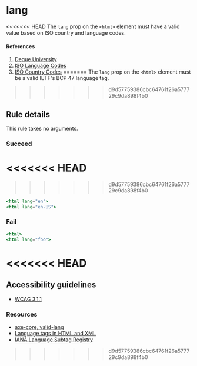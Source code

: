 # lang

<<<<<<< HEAD
The `lang` prop on the `<html>` element must have a valid value based on ISO country and language codes.

#### References
1. [Deque University](https://dequeuniversity.com/rules/axe/1.1/valid-lang)
2. [ISO Language Codes](http://www.w3schools.com/tags/ref_language_codes.asp)
3. [ISO Country Codes](http://www.w3schools.com/tags/ref_country_codes.asp)
=======
The `lang` prop on the `<html>` element must be a valid IETF's BCP 47 language tag.
>>>>>>> d9d57759386cbc64761f26a577729c9da898f4b0

## Rule details

This rule takes no arguments.

### Succeed
<<<<<<< HEAD
=======

>>>>>>> d9d57759386cbc64761f26a577729c9da898f4b0
```jsx
<html lang="en">
<html lang="en-US">
```

### Fail

```jsx
<html>
<html lang="foo">
```
<<<<<<< HEAD
=======

## Accessibility guidelines
- [WCAG 3.1.1](https://www.w3.org/WAI/WCAG21/Understanding/language-of-page)

### Resources
- [axe-core, valid-lang](https://dequeuniversity.com/rules/axe/3.2/valid-lang)
- [Language tags in HTML and XML](https://www.w3.org/International/articles/language-tags/)
- [IANA Language Subtag Registry](https://www.iana.org/assignments/language-subtag-registry/language-subtag-registry)
>>>>>>> d9d57759386cbc64761f26a577729c9da898f4b0
